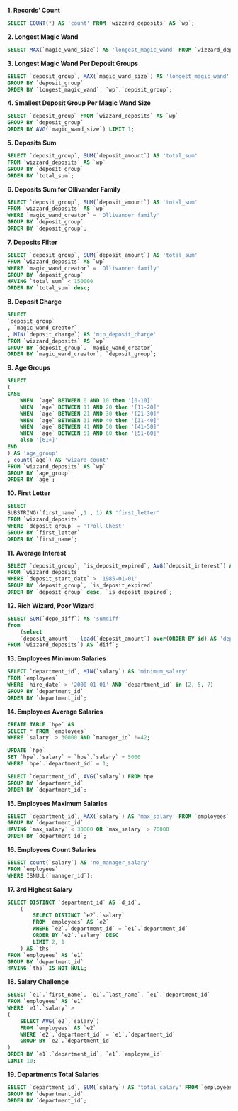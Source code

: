 **1.	 Records’ Count**
``` SQL
SELECT COUNT(*) AS 'count' FROM `wizzard_deposits` AS `wp`;
```
**2.	 Longest Magic Wand**
``` SQL
SELECT MAX(`magic_wand_size`) AS 'longest_magic_wand' FROM `wizzard_deposits`;
```
**3. Longest Magic Wand Per Deposit Groups**
``` SQL
SELECT `deposit_group`, MAX(`magic_wand_size`) AS 'longest_magic_wand' FROM `wizzard_deposits` AS `wp`
GROUP BY `deposit_group`
ORDER BY `longest_magic_wand`, `wp`.`deposit_group`;
```
**4. Smallest Deposit Group Per Magic Wand Size**
``` SQL
SELECT `deposit_group` FROM `wizzard_deposits` AS `wp`
GROUP BY `deposit_group`
ORDER BY AVG(`magic_wand_size`) LIMIT 1;
```
**5.	 Deposits Sum**
``` SQL
SELECT `deposit_group`, SUM(`deposit_amount`) AS 'total_sum'
FROM `wizzard_deposits` AS `wp`
GROUP BY `deposit_group`
ORDER BY `total_sum`;
```
**6. Deposits Sum for Ollivander Family**
``` SQL
SELECT `deposit_group`, SUM(`deposit_amount`) AS 'total_sum'
FROM `wizzard_deposits` AS `wp`
WHERE `magic_wand_creator` = 'Ollivander family'
GROUP BY `deposit_group`
ORDER BY `deposit_group`;
```
**7.	Deposits Filter**
``` SQL
SELECT `deposit_group`, SUM(`deposit_amount`) AS 'total_sum'
FROM `wizzard_deposits` AS `wp`
WHERE `magic_wand_creator` = 'Ollivander family'
GROUP BY `deposit_group`
HAVING `total_sum` < 150000
ORDER BY `total_sum` desc;
```
**8. Deposit Charge**
``` SQL
SELECT 
`deposit_group`
, `magic_wand_creator`
, MIN(`deposit_charge`) AS 'min_deposit_charge'
FROM `wizzard_deposits` AS `wp`
GROUP BY `deposit_group`, `magic_wand_creator`
ORDER BY `magic_wand_creator`, `deposit_group`;
```
**9. Age Groups**
``` SQL
SELECT
(
CASE
	WHEN  `age` BETWEEN 0 AND 10 then '[0-10]'
	WHEN  `age` BETWEEN 11 AND 20 then '[11-20]'
	WHEN  `age` BETWEEN 21 AND 30 then '[21-30]'
	WHEN  `age` BETWEEN 31 AND 40 then '[31-40]'
	WHEN  `age` BETWEEN 41 AND 50 then '[41-50]'
	WHEN  `age` BETWEEN 51 AND 60 then '[51-60]'
    else '[61+]'
END
) AS 'age_group'
, count(`age`) AS 'wizard_count'
FROM `wizzard_deposits` AS `wp`
GROUP BY `age_group`
ORDER BY `age`;
```
**10. First Letter**
``` SQL
SELECT 
SUBSTRING(`first_name` ,1 , 1) AS 'first_letter'
FROM `wizzard_deposits`
WHERE `deposit_group` = 'Troll Chest'
GROUP BY `first_letter`
ORDER BY `first_name`;
```
**11.	Average Interest**
``` SQL
SELECT `deposit_group`, `is_deposit_expired`, AVG(`deposit_interest`) AS 'average_interest'
FROM `wizzard_deposits`
WHERE `deposit_start_date` > '1985-01-01'
GROUP BY `deposit_group`, `is_deposit_expired`
ORDER BY `deposit_group` desc, `is_deposit_expired`;
```
**12.	Rich Wizard, Poor Wizard**
``` SQL
SELECT SUM(`depo_diff`) AS 'sumdiff'
from 
	(select 
	`deposit_amount` - lead(`deposit_amount`) over(ORDER BY id) AS 'depo_diff'
FROM `wizzard_deposits`) AS `diff`;
```
**13.	 Employees Minimum Salaries**
``` SQL
SELECT `department_id`, MIN(`salary`) AS 'minimum_salary'
FROM `employees`
WHERE `hire_date` > '2000-01-01' AND `department_id` in (2, 5, 7)
GROUP BY `department_id`
ORDER BY `department_id`;
```
**14.	Employees Average Salaries**
``` SQL
CREATE TABLE `hpe` AS 
SELECT * FROM `employees`
WHERE `salary` > 30000 AND `manager_id` !=42;

UPDATE `hpe`
SET `hpe`.`salary` = `hpe`.`salary` + 5000
WHERE `hpe`.`department_id` = 1;

SELECT `department_id`, AVG(`salary`) FROM hpe
GROUP BY `department_id`
ORDER BY `department_id`;
```
**15. Employees Maximum Salaries**
``` SQL
SELECT `department_id`, MAX(`salary`) AS 'max_salary' FROM `employees`
GROUP BY `department_id`
HAVING `max_salary` < 30000 OR `max_salary` > 70000
ORDER BY `department_id`;
```
**16.	Employees Count Salaries**
``` SQL
SELECT count(`salary`) AS 'no_manager_salary' 
FROM `employees`
WHERE ISNULL(`manager_id`);
```
**17.	3rd Highest Salary**
``` SQL
SELECT DISTINCT `department_id` AS `d_id`,
    (
        SELECT DISTINCT `e2`.`salary`
        FROM `employees` AS `e2`
        WHERE `e2`.`department_id` = `e1`.`department_id`
        ORDER BY `e2`.`salary` DESC
        LIMIT 2, 1
    ) AS `ths`
FROM `employees` AS `e1`
GROUP BY `department_id`
HAVING `ths` IS NOT NULL;
```
**18.	 Salary Challenge**
``` SQL
SELECT `e1`.`first_name`, `e1`.`last_name`, `e1`.`department_id`
FROM `employees` AS `e1`
WHERE `e1`.`salary` > 
(
	SELECT AVG(`e2`.`salary`)
	FROM `employees` AS `e2` 
	WHERE `e2`.`department_id` = `e1`.`department_id`
	GROUP BY `e2`.`department_id`
)
ORDER BY `e1`.`department_id`, `e1`.`employee_id`
LIMIT 10;
```
**19.	Departments Total Salaries**
``` SQL
SELECT `department_id`, SUM(`salary`) AS 'total_salary' FROM `employees`
GROUP BY `department_id`
ORDER BY `department_id`;
```
